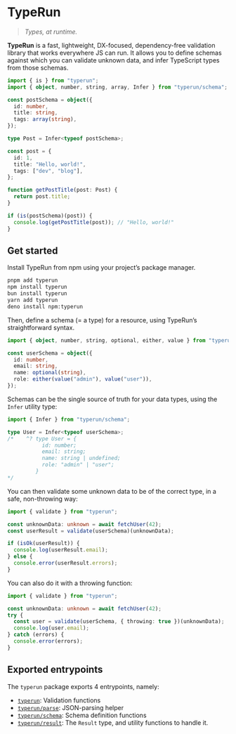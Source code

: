 # TypeRun

> _Types, at runtime._

**TypeRun** is a fast, lightweight, DX-focused, dependency-free validation library that works everywhere JS can run. It allows you to define schemas against which you can validate unknown data, and infer TypeScript types from those schemas.

```ts
import { is } from "typerun";
import { object, number, string, array, Infer } from "typerun/schema";

const postSchema = object({
  id: number,
  title: string,
  tags: array(string),
});

type Post = Infer<typeof postSchema>;

const post = {
  id: 1,
  title: "Hello, world!",
  tags: ["dev", "blog"],
};

function getPostTitle(post: Post) {
  return post.title;
}

if (is(postSchema)(post)) {
  console.log(getPostTitle(post)); // "Hello, world!"
}
```

## Get started

Install TypeRun from npm using your project’s package manager.

```sh
pnpm add typerun
npm install typerun
bun install typerun
yarn add typerun
deno install npm:typerun
```

Then, define a schema (= a type) for a resource, using TypeRun’s straightforward syntax.

```ts
import { object, number, string, optional, either, value } from "typerun/schema";

const userSchema = object({
  id: number,
  email: string,
  name: optional(string),
  role: either(value("admin"), value("user")),
});
```

Schemas can be the single source of truth for your data types, using the `Infer` utility type:

```ts
import { Infer } from "typerun/schema";

type User = Infer<typeof userSchema>;
/*    ^? type User = {
           id: number;
           email: string;
           name: string | undefined;
           role: "admin" | "user";
         }
*/
```

You can then validate some unknown data to be of the correct type, in a safe, non-throwing way:

```ts
import { validate } from "typerun";

const unknownData: unknown = await fetchUser(42);
const userResult = validate(userSchema)(unknownData);

if (isOk(userResult)) {
  console.log(userResult.email);
} else {
  console.error(userResult.errors);
}
```

You can also do it with a throwing function:

```ts
import { validate } from "typerun";

const unknownData: unknown = await fetchUser(42);
try {
  const user = validate(userSchema, { throwing: true })(unknownData);
  console.log(user.email);
} catch (errors) {
  console.error(errors);
}
```

## Exported entrypoints

The `typerun` package exports 4 entrypoints, namely:

- [`typerun`](https://typerun.js.org/modules): Validation functions
- [`typerun/parse`](https://typerun.js.org/modules/parse): JSON-parsing helper
- [`typerun/schema`](https://typerun.js.org/modules/schema): Schema definition functions
- [`typerun/result`](https://typerun.js.org/modules/result): The `Result` type, and utility functions to handle it.
